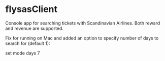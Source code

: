 # flysasClient
Console app for searching tickets with Scandinavian Airlines. Both reward and revenue are supported.

Fix for running on Mac and added an option to specify number of days to search for (default 1):

set mode days 7
